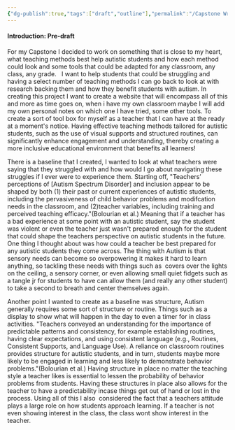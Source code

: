 ```yaml
---
{"dg-publish":true,"tags":["draft","outline"],"permalink":"/Capstone Writing/Pre Draft Introduction/","dgPassFrontmatter":true}
---
```



#### Introduction: Pre-draft
For my Capstone I decided to work on something that is close to my heart, what teaching methods best help autistic students and how each method could look and some tools that could be adapted for any classroom, any class, any grade.   I want to help students that could be struggling and having a select number of teaching methods I can go back to look at with research backing them and how they benefit students with autism. In  creating this project I want to create a website that will encompass all of this and more as time goes on, when i have my own classroom maybe I will add my own personal notes on which one I have tried, some other tools. To create a sort of tool box for myself as a teacher that I can have at the ready at a moment's notice. Having effective teaching methods tailored for autistic students, such as the use of visual supports and structured routines, can significantly enhance engagement and understanding, thereby creating a more inclusive educational environment that benefits all learners!

  

There is a baseline that I created, I wanted to look at what teachers were saying that they struggled with and how would I go about navigating these struggles if I ever were to experience them. Starting off, "Teachers’ perceptions of [Autism Spectrum Disorder] and inclusion appear to be shaped by both (1) their past or current experiences of autistic students, including the pervasiveness of child behavior problems and modifcation needs in the classroom, and (2)teacher variables, including training and perceived teaching efficacy."(Bolourian et al.) Meaning that if a teacher has a bad experience at some point with an autistic student, say the student was violent or even the teacher just wasn't prepared enough for the student that could shape the teachers perspective on autistic students in the future. One thing I thought about was how could a teacher be best prepared for any autistic students they come across. The thing with Autism is that sensory needs can become so overpowering it makes it hard to learn anything, so tackling these needs with things such as  covers over the lights on the ceiling, a sensory corner, or even allowing small quiet fidgets such as a tangle jr for students to have can allow them (and really any other student) to take a second to breath and center themselves again.

  

Another point I wanted to create as a baseline was structure, Autism generally requires some sort of structure or routine. Things such as a display to show what will happen in the day to even a timer for in class activities. "Teachers conveyed an understanding for the importance of predictable patterns and consistency, for example establishing routines, having clear expectations, and using consistent language (e.g., Routines, Consistent Supports, and Language Use). A reliance on classroom routines provides structure for autistic students, and in turn, students maybe more likely to be engaged in learning and less likely to demonstrate behavior problems."(Bolourian et al.) Having structure in place no matter the teaching style a teacher likes is essential to lessen the probability of behavior problems from students. Having these structures in place also allows for the teacher to have a predictability incase things get out of hand or lost in the process. Using all of this I also  considered the fact that a teachers attitude plays a large role on how students approach learning. If a teacher is not even showing interest in the class, the class wont show interest in the teacher.